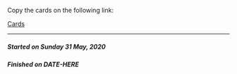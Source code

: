 Copy the cards on the following link:

[Cards](https://uidesigndaily.com/posts/sketch-cards-card-social-media-profile-day-1052)

---
##### Started on _Sunday 31 May, 2020_
##### Finished on _DATE-HERE_